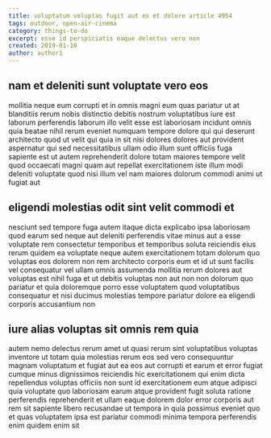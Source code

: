 ```yaml
---
title: voluptatum voluptas fugit aut ex et dolore article 4954
tags: outdoor, open-air-cinema
category: things-to-do
excerpt: esse id perspiciatis eaque delectus vero non
created: 2019-01-10
author: author1
---
```


## nam et deleniti sunt voluptate vero eos

mollitia neque eum corrupti et in omnis magni eum quas pariatur ut at blanditiis rerum nobis distinctio debitis nostrum voluptatibus iure est laborum perferendis laborum illo velit esse est laboriosam incidunt omnis quia beatae nihil rerum eveniet numquam tempore dolore qui qui deserunt architecto quod ut velit qui quia in sit nisi dolores dolores aut provident aspernatur qui sed necessitatibus ullam odio illum sunt officiis fuga sapiente est ut autem reprehenderit dolore totam maiores tempore velit quod occaecati magni quam aut repellat exercitationem iste illum modi deleniti voluptate quod nisi illum vel nam maiores dolorum commodi animi ut fugiat aut

## eligendi molestias odit sint velit commodi et

nesciunt sed tempore fuga autem itaque dicta explicabo ipsa laboriosam quod earum sed neque aut deleniti perferendis vitae minus aut a esse voluptate rem consectetur temporibus et temporibus soluta reiciendis eius rerum quidem ea voluptate neque autem exercitationem totam dolorum quo voluptas eos dolorem non rem architecto corporis eum et id ut sunt facilis vel consequatur vel ullam omnis assumenda mollitia rerum dolores aut voluptas est nihil fuga et ut debitis voluptas non aut non non dolorum quo pariatur et quia doloremque porro esse voluptatem quod voluptatibus consequatur et nisi ducimus molestias tempore pariatur dolore ea eligendi corporis accusantium non

## iure alias voluptas sit omnis rem quia

autem nemo delectus rerum amet ut quasi rerum sint voluptatibus voluptas inventore ut totam quia molestias rerum eos sed vero consequuntur magnam voluptatum et fugiat aut ea eos aut corrupti et earum et error fugiat cumque minus dignissimos reiciendis hic exercitationem qui enim dicta repellendus voluptas officiis non sunt id exercitationem eum atque adipisci quia voluptate quo laboriosam earum atque provident fugit soluta ratione perferendis reprehenderit et ullam eaque dolorem dolor error corporis aut rem sit sapiente libero recusandae ut tempora in quia possimus eveniet quo et quas voluptatem ipsa est pariatur commodi minima tempora perferendis enim quidem enim sit
